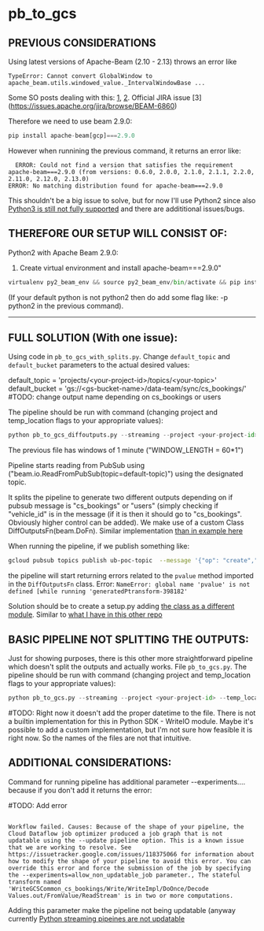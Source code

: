 # pb_to_gcs

## PREVIOUS CONSIDERATIONS

Using latest versions of Apache-Beam (2.10 - 2.13) throws an error like 

```pyhton
TypeError: Cannot convert GlobalWindow to apache_beam.utils.windowed_value._IntervalWindowBase ...
```
Some SO posts dealing with this: [1](https://stackoverflow.com/questions/54745869/how-to-create-a-dataflow-pipeline-from-pub-sub-to-gcs-in-python), [2](https://stackoverflow.com/questions/55109403/apache-beam-python-sdk-upgrade-issue).
Official JIRA issue [3] (https://issues.apache.org/jira/browse/BEAM-6860)

Therefore we need to use beam 2.9.0:

```python 
pip install apache-beam[gcp]===2.9.0
```

However when runnining the previous command, it returns an error like:
```
  ERROR: Could not find a version that satisfies the requirement apache-beam===2.9.0 (from versions: 0.6.0, 2.0.0, 2.1.0, 2.1.1, 2.2.0, 2.11.0, 2.12.0, 2.13.0)
ERROR: No matching distribution found for apache-beam===2.9.0
```
This shouldn't be a big issue to solve, but for now I'll use Python2 since also [Python3 is still not fully supported](https://jira.apache.org/jira/browse/BEAM-1251) and there are addititional issues/bugs.

## THEREFORE OUR SETUP WILL CONSIST OF:

Python2 with Apache Beam 2.9.0:

1. Create virtual environment and install apache-beam===2.9.0"

```python
virtualenv py2_beam_env && source py2_beam_env/bin/activate && pip install apache-beam[gcp]===2.9.0
```

(If your default python is not python2 then do add some flag like: -p python2 in the previous command).

-------------------------------

## FULL SOLUTION (With one issue):

Using code in `pb_to_gcs_with_splits.py`. Change `default_topic` and `default_bucket` parameters to the actual desired values:

default_topic = 'projects/\<your-project-id\>/topics/\<your-topic\>'                                                                                                                                                                            
default_bucket = 'gs://\<gs-bucket-name\>/data-team/sync/cs_bookings/'  #TODO: change output name depending on cs_bookings or users 

The pipeline should be run with command (changing project and temp_location flags to your appropriate values):

```python
python pb_to_gcs_diffoutputs.py --streaming --project <your-project-id> --temp_location gs://<your-gcs-bucket>/temp --runner DataflowRunner --experiments=allow_non_updatable_job
```

The previous file has windows of 1 minute ("WINDOW_LENGTH = 60\*1")

Pipeline starts reading from PubSub using ("beam.io.ReadFromPubSub(topic=default-topic)") using the designated topic.

It splits the pipeline to generate two different outputs depending on if pubsub message is "cs_bookings" or "users" (simply checking if "vehicle_id" is in the message (if it is then it should go to "cs_bookings". Obviously higher control can be added). We make use of a custom Class DiffOutputsFn(beam.DoFn). Similar implementation [than in example here]("https://github.com/apache/beam/blob/master/sdks/python/apache_beam/examples/cookbook/multiple_output_pardo.py")

When running the pipeline, if we publish something like:

```bash
gcloud pubsub topics publish ub-poc-topic  --message '{"op": "create","timestamp": 1562229006,"source": "cs_bookings","payload": {"id": 1,"user_id": 24,"vehicle_id": 65,"location_id": 4,"start": 1562229000,"end": 1562229005,"real_end": 1562229004,"status": "whateverstatus"}}'
```

the pipeline will start returning errors related to the `pvalue` method imported in the `DiffOutputsFn` class. 
Error: 
`NameError: global name 'pvalue' is not defined [while running 'generatedPtransform-398182'`

Solution should be to create a setup.py adding [the class as a different module](https://stackoverflow.com/questions/52874383/gcp-dataflow-apache-beam-problem-import-another-python-file-to-main-py-with-co?rq=1). Similar to [what I have in this other repo](https://github.com/VictorGeaGarcia/Apache-Beam/tree/master/Dataflow_Using_Python_Dependencies)


## BASIC PIPELINE NOT SPLITTING THE OUTPUTS:

Just for showing purposes, there is this other more straightforward pipeline which doesn't split the outputs and actually works. File `pb_to_gcs.py`. The pipeline should be run with command (changing project and temp_location flags to your appropriate values):


```python
python pb_to_gcs.py --streaming --project <your-project-id> --temp_location gs://<your-gcs-bucket>/temp --runner DataflowRunner --experiments=allow_non_updatable_job
```

#TODO: Right now it doesn't add the proper datetime to the file. There is not a builtin implementation for this in Python SDK - WriteIO module. Maybe it's possible to add a custom implementation, but I'm not sure how feasible it is right now. So the names of the files are not that intuitive.


## ADDITIONAL CONSIDERATIONS:

Command for running pipeline has additional parameter --experiments.... because if you don't add it returns the error:

#TODO: Add error
```

Workflow failed. Causes: Because of the shape of your pipeline, the Cloud Dataflow job optimizer produced a job graph that is not updatable using the --update pipeline option. This is a known issue that we are working to resolve. See https://issuetracker.google.com/issues/118375066 for information about how to modify the shape of your pipeline to avoid this error. You can override this error and force the submission of the job by specifying the --experiments=allow_non_updatable_job parameter., The stateful transform named 'WriteGCSCommon_cs_bookings/Write/WriteImpl/DoOnce/Decode Values.out/FromValue/ReadStream' is in two or more computations.
```
Adding this parameter make the pipeline not being updatable (anyway currently [Python streaming pipeines are not updatable](https://beam.apache.org/documentation/sdks/python-streaming/#dataflowrunner-specific-features)

